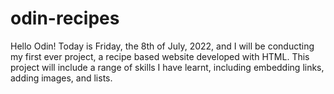# odin-recipes
Hello Odin! 
Today is Friday, the 8th of July, 2022, and I will be conducting my first ever project, a recipe based website developed with HTML. This project will include a range of skills I have learnt, including embedding links, adding images, and lists.
